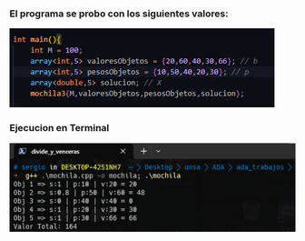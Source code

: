 ### El programa se probo con los siguientes valores:

![Markdown][valores]

### Ejecucion en Terminal

![Markdown][screenshot]

[valores]: valores_de_prueba.png
[screenshot]: captura_pantalla_ejecucion.png
